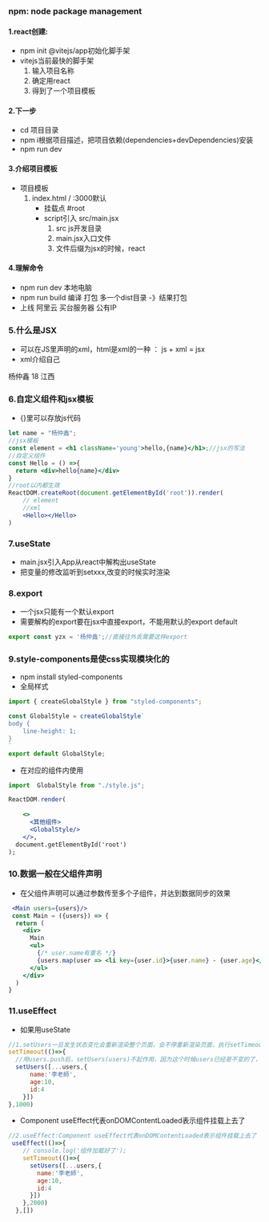 ### npm: node package management

#### 1.react创建:
- npm init @vitejs/app初始化脚手架
- vitejs当前最快的脚手架
    1. 输入项目名称
    2. 确定用react
    3. 得到了一个项目模板
#### 2.下一步
- cd 项目目录
- npm i根据项目描述，把项目依赖(dependencies+devDependencies)安装
- npm run dev
#### 3.介绍项目模板
- 项目模板
    1. index.html / :3000默认
        - 挂载点 #root
        - script引入 src/main.jsx
            1. src js开发目录
            2. main.jsx入口文件
            3. 文件后缀为jsx的时候，react

#### 4.理解命令
- npm run dev 本地电脑
- npm run build 编译 打包 多一个dist目录 -》结果打包
- 上线 阿里云 买台服务器 公有IP

### 5.什么是JSX
- 可以在JS里声明的xml，html是xml的一种 ： js + xml = jsx
- xml介绍自己
<user>
    <name>杨仲鑫</name>
    <age>18</age>
    <hometown>江西</hometown>
</user>

### 6.自定义组件和jsx模板
- {}里可以存放js代码
```jsx
let name = "杨仲鑫";
//jsx模板
const element = <h1 className='young'>hello,{name}</h1>;//jsx的写法
//自定义组件
const Hello = () =>{
  return <div>hello{name}</div>
}
//root以内都生效
ReactDOM.createRoot(document.getElementById('root')).render(
    // element
    //xml
    <Hello></Hello>
)
```
### 7.useState
- main.jsx引入App从react中解构出useState
- 把变量的修改监听到setxxx,改变的时候实时渲染
### 8.export
- 一个jsx只能有一个默认export
- 需要解构的export要在jsx中直接export，不能用默认的export default
```javascript
export const yzx = '杨仲鑫';//直接往外丢需要这样export
```

### 9.style-components是使css实现模块化的
- npm install styled-components
- 全局样式
```jsx
import { createGlobalStyle } from "styled-components";

const GlobalStyle = createGlobalStyle`
body {
    line-height: 1;
}
`
export default GlobalStyle;

```
- 在对应的组件内使用
```jsx
import  GlobalStyle from "./style.js";

ReactDOM.render(
  
    <>
      <其他组件>
      <GlobalStyle/>
    </>,
  document.getElementById('root')
);

```

### 10.数据一般在父组件声明
- 在父组件声明可以通过参数传至多个子组件，并达到数据同步的效果
```jsx
 <Main users={users}/>
 const Main = ({users}) => {
  return (
    <div>
      Main
      <ul>
        {/* user.name有重名 */}
        {users.map(user => <li key={user.id}>{user.name} - {user.age}</li>)}{/*每个map需要有一个唯一的key，最好用id来表示*/}
      </ul>
    </div>
  )
}
```

### 11.useEffect
- 如果用useState
```jsx
//1.setUsers一旦发生状态变化会重新渲染整个页面，会不停重新渲染页面，执行setTimeout
setTimeout(()=>{
  //用users.push后，setUsers(users)不起作用，因为这个时候users已经是不变的了，要在setUsers里面变化才能检测
  setUsers([...users,{
      name:'李老師',
      age:10,
      id:4
    }])
},1000)
```
- Component useEffect代表onDOMContentLoaded表示组件挂载上去了
```jsx
//2.useEffect:Component useEffect代表onDOMContentLoaded表示组件挂载上去了
 useEffect(()=>{
    // console.log('组件加载好了');
    setTimeout(()=>{
      setUsers([...users,{
        name:'李老師',
        age:10,
        id:4
      }])
    },2000)
  },[])
```
